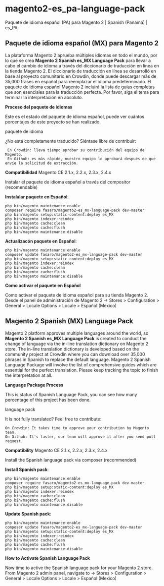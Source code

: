 # magento2-es_pa-language-pack
Paquete de idioma español (PA) para Magento 2 | Spanish (Panamá) | es_PA

## Paquete de idioma español (MX) para Magento 2

La plataforma Magento 2 aprueba múltiples idiomas en todo el mundo, por lo que se crea **Magento 2 Spanish es_MX Language Pack** para llevar a cabo el cambio de idioma a través del diccionario de traducción en línea en la tienda Magento 2. El diccionario de traducción en línea se desarrolló en base al proyecto comunitario en Crowdin, donde puede descargar más de 35,000 frases en español para reemplazar el idioma predeterminado.
El paquete de idioma español Magento 2 incluirá la lista de guías completas que son esenciales para la traducción perfecta. Por favor, siga el tema para terminar la interpretación en absoluto.

**Proceso del paquete de idiomas**

Este es el estado del paquete de idioma español, puede ver cuántos porcentajes de este proyecto se han realizado.

paquete de idioma

¿No está completamente traducido? Siéntase libre de contribuir:

     En Crowdin: lleva tiempo aprobar su contribución del equipo de Magento.
     En Github: es más rápido, nuestro equipo lo aprobará después de que envíe la solicitud de extracción.

**Compatibilidad**
Magento CE 2.1.x, 2.2.x, 2.3.x, 2.4.x

Instalar el paquete de idioma español a través del compositor (recomendable)

**Instalalar paquete en Español**:

```
php bin/magento maintenance:enable
composer require fasaro/magento2-es_mx-language-pack dev-master
php bin/magento setup:static-content:deploy es_MX
php bin/magento indexer:reindex
php bin/magento cache:clean
php bin/magento cache:flush
php bin/magento maintenance:disable

```

**Actualizacón paquete en Español**:

```
php bin/magento maintenance:enable
composer update fasaro/magento2-es_mx-language-pack dev-master
php bin/magento setup:static-content:deploy es_MX
php bin/magento indexer:reindex
php bin/magento cache:clean
php bin/magento cache:flush
php bin/magento maintenance:disable

```
**Como activar el paquete en Español**

Como activar el paquete de idioma español para su tienda Magento 2. Desde el panel de administración de Magento 2 
  →   Stores > Configuration > General > Locale Options > Locale > Español (Mexico)



## Magento 2 Spanish (MX) Language Pack

Magento 2 platform approves multiple languages around the world, so **Magento 2 Spanish es_MX Language Pack** is created to conduct the change of language via the in-line translation dictionary on Magento 2 store. The in-line translation dictionary is developed based on the community project at Crowdin where you can download over 35,000 phrases in Spanish to replace the default language.
			Magento 2 Spanish Language Package will involve the list of comprehensive guides which are essential for the perfect translation. Please keep tracking the topic to finish the interpretation at all.

**Language Package Process**

This is status of Spanish Language Pack, you can see how many percentage of this project has been done.

language pack

It is not fully translated? Feel free to contribute:

    On Crowdin: It takes time to approve your contribution by Magento team.
    On Github: It's faster, our team will approve it after you send pull request.

**Compatibility**
Magento CE 2.1.x, 2.2.x, 2.3.x, 2.4.x

Install the Spanish language pack via composer (recommended)

**Install Spanish pack**:

```
php bin/magento maintenance:enable
composer require fasaro/magento2-es_mx-language-pack dev-master
php bin/magento setup:static-content:deploy es_MX
php bin/magento indexer:reindex
php bin/magento cache:clean
php bin/magento cache:flush
php bin/magento maintenance:disable

```


**Update  Spanish pack**:

```
php bin/magento maintenance:enable
composer update fasaro/magento2-es_mx-language-pack dev-master
php bin/magento setup:static-content:deploy es_MX
php bin/magento indexer:reindex
php bin/magento cache:clean
php bin/magento cache:flush
php bin/magento maintenance:disable

```
**How to Activate Spanish Language Pack**

Now time to active the Spanish language pack for your Magento 2 store. From Magento 2 admin panel, navigate to 
  →   Stores > Configuration > General > Locale Options > Locale > Español (Mexico)



